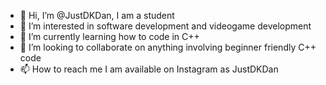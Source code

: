 - 👋 Hi, I’m @JustDKDan, I am a student
- 👀 I’m interested in software development and videogame development
- 🌱 I’m currently learning how to code in C++
- 💞️ I’m looking to collaborate on anything involving beginner friendly C++ code
- 📫 How to reach me I am available on Instagram as JustDKDan

<!---
JustDKDan/JustDKDan is a ✨ special ✨ repository because its `README.md` (this file) appears on your GitHub profile.
You can click the Preview link to take a look at your changes.
--->
